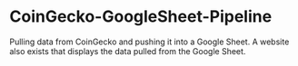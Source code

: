 # CoinGecko-GoogleSheet-Pipeline
 Pulling data from CoinGecko and pushing it into a Google Sheet. A website also exists that displays the data pulled from the Google Sheet.
